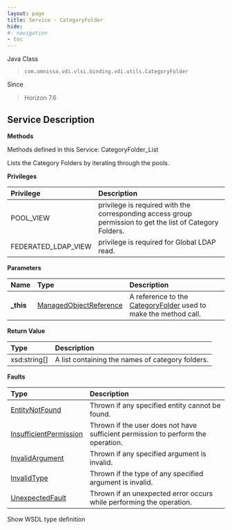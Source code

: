 ```yaml
---
layout: page
title: Service - CategoryFolder
hide:
#- navigation
- toc
---
```








Java Class
> `com.omnissa.vdi.vlsi.binding.vdi.utils.CategoryFolder`

Since
> Horizon 7.6





## Service Description

**Methods**

Methods defined in this Service:
CategoryFolder_List




Lists the Category Folders by iterating through the pools.

**Privileges**

Privilege | Description
:---|:---
POOL_VIEW|  privilege is required with the corresponding access group permission to get the list of Category Folders.
FEDERATED_LDAP_VIEW|  privilege is required for Global LDAP read.



**Parameters**

 Name | Type | Description
:---|:---|:---
**_this**| [ManagedObjectReference](vmodl.ManagedObjectReference.md)|  A reference to the [CategoryFolder](vdi.utils.CategoryFolder.md) used to make the method call.



**Return Value**

Type | Description
:---|:---
xsd:string[]| A list containing the names of category folders.



**Faults**

Type | Description
:---|:---
[EntityNotFound](vdi.fault.EntityNotFound.md)| Thrown if any specified entity cannot be found.
[InsufficientPermission](vdi.fault.InsufficientPermission.md)| Thrown if the user does not have sufficient permission to perform the operation.
[InvalidArgument](vdi.fault.InvalidArgument.md)| Thrown if any specified argument is invalid.
[InvalidType](vdi.fault.InvalidType.md)| Thrown if the type of any specified argument is invalid.
[UnexpectedFault](vdi.fault.UnexpectedFault.md)| Thrown if an unexpected error occurs while performing the operation.

Show WSDL type definition












 
